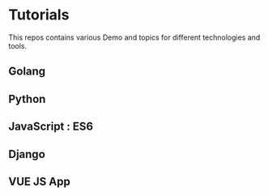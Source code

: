 # Tutorials
This repos contains various Demo and topics for different technologies and tools.

## Golang
## Python
## JavaScript : ES6 
## Django
## VUE JS App
